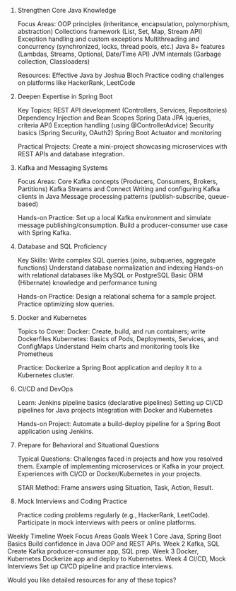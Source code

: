 1. Strengthen Core Java Knowledge

    Focus Areas:
        OOP principles (inheritance, encapsulation, polymorphism, abstraction)
        Collections framework (List, Set, Map, Stream API)
        Exception handling and custom exceptions
        Multithreading and concurrency (synchronized, locks, thread pools, etc.)
        Java 8+ features (Lambdas, Streams, Optional, Date/Time API)
        JVM internals (Garbage collection, Classloaders)

    Resources:
        Effective Java by Joshua Bloch
        Practice coding challenges on platforms like HackerRank, LeetCode

2. Deepen Expertise in Spring Boot

    Key Topics:
        REST API development (Controllers, Services, Repositories)
        Dependency Injection and Bean Scopes
        Spring Data JPA (queries, criteria API)
        Exception handling (using @ControllerAdvice)
        Security basics (Spring Security, OAuth2)
        Spring Boot Actuator and monitoring

    Practical Projects:
        Create a mini-project showcasing microservices with REST APIs and database integration.

3. Kafka and Messaging Systems

    Focus Areas:
        Core Kafka concepts (Producers, Consumers, Brokers, Partitions)
        Kafka Streams and Connect
        Writing and configuring Kafka clients in Java
        Message processing patterns (publish-subscribe, queue-based)

    Hands-on Practice:
        Set up a local Kafka environment and simulate message publishing/consumption.
        Build a producer-consumer use case with Spring Kafka.

4. Database and SQL Proficiency

    Key Skills:
        Write complex SQL queries (joins, subqueries, aggregate functions)
        Understand database normalization and indexing
        Hands-on with relational databases like MySQL or PostgreSQL
        Basic ORM (Hibernate) knowledge and performance tuning

    Hands-on Practice:
        Design a relational schema for a sample project.
        Practice optimizing slow queries.

5. Docker and Kubernetes

    Topics to Cover:
        Docker: Create, build, and run containers; write Dockerfiles
        Kubernetes: Basics of Pods, Deployments, Services, and ConfigMaps
        Understand Helm charts and monitoring tools like Prometheus

    Practice:
        Dockerize a Spring Boot application and deploy it to a Kubernetes cluster.

6. CI/CD and DevOps

    Learn:
        Jenkins pipeline basics (declarative pipelines)
        Setting up CI/CD pipelines for Java projects
        Integration with Docker and Kubernetes

    Hands-on Project:
        Automate a build-deploy pipeline for a Spring Boot application using Jenkins.

7. Prepare for Behavioral and Situational Questions

    Typical Questions:
        Challenges faced in projects and how you resolved them.
        Example of implementing microservices or Kafka in your project.
        Experiences with CI/CD or Docker/Kubernetes in your projects.

    STAR Method: Frame answers using Situation, Task, Action, Result.

8. Mock Interviews and Coding Practice

    Practice coding problems regularly (e.g., HackerRank, LeetCode).
    Participate in mock interviews with peers or online platforms.

Weekly Timeline
Week	Focus Areas	Goals
Week 1	Core Java, Spring Boot Basics	Build confidence in Java OOP and REST APIs.
Week 2	Kafka, SQL	Create Kafka producer-consumer app, SQL prep.
Week 3	Docker, Kubernetes	Dockerize app and deploy to Kubernetes.
Week 4	CI/CD, Mock Interviews	Set up CI/CD pipeline and practice interviews.

Would you like detailed resources for any of these topics?